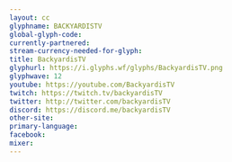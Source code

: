 ```yaml
---
layout: cc
glyphname: BACKYARDISTV
global-glyph-code: 
currently-partnered: 
stream-currency-needed-for-glyph: 
title: BackyardisTV
glyphurl: https://i.glyphs.wf/glyphs/BackyardisTV.png
glyphwave: 12
youtube: https://youtube.com/BackyardisTV
twitch: https://twitch.tv/backyardisTV
twitter: http://twitter.com/backyardisTV
discord: https://discord.me/backyardisTV
other-site: 
primary-language: 
facebook: 
mixer: 
---
```


